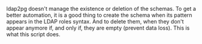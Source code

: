 ldap2pg doesn't manage the existence or deletion of the schemas.
To get a better automation, it is a good thing to create the schema when its pattern appears in the LDAP roles syntax. And to delete them, when they don't appear anymore if, and only if, they are empty (prevent data loss).
This is what this script does.

